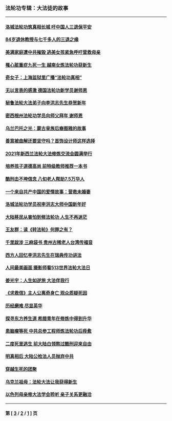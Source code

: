 ### 法轮功专辑：大法徒的故事
---
#### [洛城法轮功筑真相长城 吁中国人三退保平安](../../pages/nf1147481/n13892471.md?02150430) 
#### [84岁退休教授与七千多人的三退之缘](../../pages/nf1147481/n13796650.md?02150430) 
#### [美满家庭遭中共摧毁 逃美女孩紧急呼吁营救母亲](../../pages/nf1147481/n13792859.md?02150430) 
#### [罹心脏重症九死一生 越南女炼法轮功获新生](../../pages/nf1147481/n13732766.md?02150430) 
#### [奇女子：上海监狱里广播“法轮功真相”](../../pages/nf1147481/n13726443.md?02150430) 
#### [无以言表的感激 德国法轮功新学员谢师恩](../../pages/nf1147481/n13543790.md?02150430) 
#### [秘鲁法轮大法弟子向李洪志先生恭贺新年](../../pages/nf1147481/n13540182.md?02150430) 
#### [密西根州法轮功学员向师父拜年 谢师恩](../../pages/nf1147481/n13538183.md?02150430) 
#### [乌兰巴托之光：蒙古皇族后裔图雅的故事](../../pages/nf1147481/n13155759.md?02150430) 
#### [善意被曲解还要坚守吗？首饰设计师这样选择](../../pages/nf1147481/n13077575.md?02150430) 
#### [2021年新西兰法轮大法修炼交流会圆满举行](../../pages/nf1147481/n13033149.md?02150430) 
#### [培养孩子道德高尚 前特级教师推荐一本书](../../pages/nf1147481/n12938640.md?02150430) 
#### [酷刑击不垮信念 八旬老人帮助7.5万华人](../../pages/nf1147481/n12880712.md?02150430) 
#### [一个来自共产中国的爱情故事：营救未婚妻](../../pages/nf1147481/n12778386.md?02150430) 
#### [洛城法轮功学员祝李洪志大师中国新年好](../../pages/nf1147481/n12724685.md?02150430) 
#### [大陆移民从害怕到修法轮功 人生不再迷茫](../../pages/nf1147481/n12414325.md?02150430) 
#### [王友群：读《转法轮》何罪之有？](../../pages/nf1147481/n12408647.md?02150430) 
#### [千里跋涉 三麻袋书 贵州古稀老人台湾传福音](../../pages/nf1147481/n12198750.md?02150430) 
#### [西方人回忆李洪志先生在瑞典传功讲法](../../pages/nf1147481/n12099607.md?02150430) 
#### [人间最美画面 摄影师看513世界法轮大法日](../../pages/nf1147481/n12094118.md?02150430) 
#### [姜光宇：人生如逆旅 大法伴我行](../../pages/nf1147481/n12088664.md?02150430) 
#### [《求救信》主人公离奇身亡 观众质疑死因](../../pages/nf1147481/n11845215.md?02150430) 
#### [历经磨难 尽显英华](../../pages/nf1147481/n11723297.md?02150430) 
#### [探寻东方养生道 希腊青年在修炼中得到升华](../../pages/nf1147481/n11494502.md?02150430) 
#### [患脑瘤等死 中共总参工程师炼法轮功后痊愈](../../pages/nf1147481/n11466682.md?02150430) 
#### [二度死里逃生 前大陆白领熬过酷刑迎来自由](../../pages/nf1147481/n11368594.md?02150430) 
#### [明真相后 大陆公检法人员抛弃中共](../../pages/nf1147481/n11358618.md?02150430) 
#### [穿越生死的团聚](../../pages/nf1147481/n11258922.md?02150430) 
#### [乌克兰祖母：法轮大法让我获得新生](../../pages/nf1147481/n11269457.md?02150430) 
#### [以色列母亲修大法学会聆听 亲子关系更融洽](../../pages/nf1147481/n11268195.md?02150430) 

---
#### 第 [ [3](./3.md?02150430) / [2](./2.md?02150430) / [1](./1.md?02150430) ] 页

